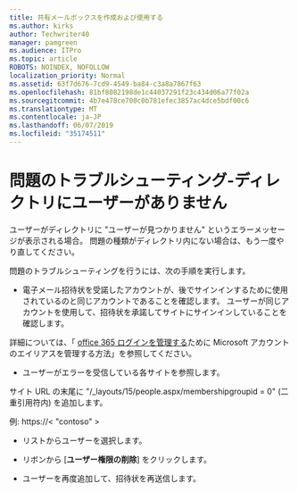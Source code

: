```yaml
---
title: 共有メールボックスを作成および使用する
ms.author: kirks
author: Techwriter40
manager: pamgreen
ms.audience: ITPro
ms.topic: article
ROBOTS: NOINDEX, NOFOLLOW
localization_priority: Normal
ms.assetid: 63f7d676-7cd9-4549-ba84-c3a8a7867f63
ms.openlocfilehash: 81bf8082198de1c44037291f23c434d06a77f02a
ms.sourcegitcommit: 4b7e478ce700c0b781efec3857ac4dce5bdf00c6
ms.translationtype: MT
ms.contentlocale: ja-JP
ms.lasthandoff: 06/07/2019
ms.locfileid: "35174511"
---
```

# <a name="troubleshoot-issue---user-not-found-in-directory"></a>問題のトラブルシューティング-ディレクトリにユーザーがありません

ユーザーがディレクトリに "ユーザーが見つかりません" というエラーメッセージが表示される場合。 問題の種類がディレクトリ内にない場合は、もう一度やり直してください。

問題のトラブルシューティングを行うには、次の手順を実行します。

- 電子メール招待状を受諾したアカウントが、後でサインインするために使用されているのと同じアカウントであることを確認します。 ユーザーが同じアカウントを使用して、招待状を承諾してサイトにサインインしていることを確認します。 

詳細については、「 [office 365 ログインを管理する</a>ために Microsoft アカウントのエイリアスを管理する方法](https://support.microsoft.com/help/12407/microsoft-account-how-to-manage-aliases)」を参照してください。 

- ユーザーがエラーを受信している各サイトを参照します。 

サイト URL の末尾に "/_layouts/15/people.aspx/membershipgroupid = 0" (二重引用符内) を追加します。 

例: https://< "contoso" >

- リストからユーザーを選択します。

- リボンから [**ユーザー権限の削除**] をクリックします。 
-  ユーザーを再度追加して、招待状を再送信します。

